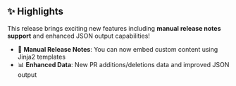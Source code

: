 ## ✨ Highlights

This release brings exciting new features including **manual release notes support** and enhanced JSON output capabilities!

- 🚀 **Manual Release Notes**: You can now embed custom content using Jinja2 templates
- 📊 **Enhanced Data**: New PR additions/deletions data and improved JSON output
